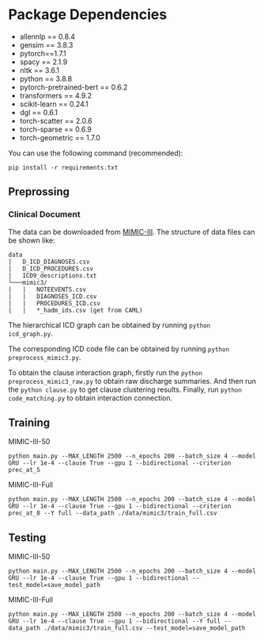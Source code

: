 # Package Dependencies

* allennlp == 0.8.4
* gensim == 3.8.3
* pytorch==1.7.1
* spacy == 2.1.9
* nltk == 3.6.1
* python == 3.8.8
* pytorch-pretrained-bert == 0.6.2
* transformers == 4.9.2
* scikit-learn == 0.24.1
* dgl == 0.6.1
* torch-scatter == 2.0.6
* torch-sparse == 0.6.9
* torch-geometric == 1.7.0

You can use the following command (recommended):
~~~
pip install -r requirements.txt
~~~

## Preprossing 

### Clinical Document

The data can be downloaded from [MIMIC-III](https://mimic.mit.edu/). The structure of data files can be shown like:
```
data
|   D_ICD_DIAGNOSES.csv
|   D_ICD_PROCEDURES.csv
|   ICD9_descriptions.txt
└───mimic3/
|   |   NOTEEVENTS.csv
|   |   DIAGNOSES_ICD.csv
|   |   PROCEDURES_ICD.csv
|   |   *_hadm_ids.csv (get from CAML)
```
The hierarchical ICD graph can be obtained by running ```python icd_graph.py```.

The corresponding ICD code file can be obtained by running ```python preprocess_mimic3.py```.

To obtain the clause interaction graph, firstly run the ```python preprocess_mimic3_raw.py``` to obtain raw discharge summaries. And then run the ```python clause.py``` to get clause clustering results. Finally, run ```python code_matching.py``` to obtain interaction connection.


## Training
MIMIC-III-50
~~~
python main.py --MAX_LENGTH 2500 --n_epochs 200 --batch_size 4 --model GRU --lr 1e-4 --clause True --gpu 1 --bidirectional --criterion prec_at_5
~~~
MIMIC-III-Full
~~~
python main.py --MAX_LENGTH 2500 --n_epochs 200 --batch_size 4 --model GRU --lr 1e-4 --clause True --gpu 1 --bidirectional --criterion prec_at_8 --Y full --data_path ./data/mimic3/train_full.csv
~~~

## Testing
MIMIC-III-50
~~~
python main.py --MAX_LENGTH 2500 --n_epochs 200 --batch_size 4 --model GRU --lr 1e-4 --clause True --gpu 1 --bidirectional --test_model=save_model_path
~~~
MIMIC-III-Full
~~~
python main.py --MAX_LENGTH 2500 --n_epochs 200 --batch_size 4 --model GRU --lr 1e-4 --clause True --gpu 1 --bidirectional --Y full --data_path ./data/mimic3/train_full.csv --test_model=save_model_path
~~~


